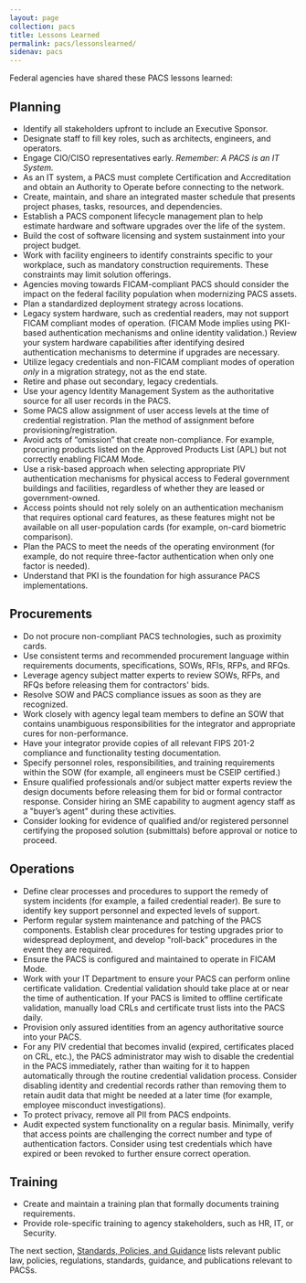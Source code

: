 ```yaml
---
layout: page
collection: pacs
title: Lessons Learned
permalink: pacs/lessonslearned/
sidenav: pacs
---
```


Federal agencies have shared these PACS lessons learned:

## Planning
- Identify all stakeholders upfront to include an Executive Sponsor.
- Designate staff to fill key roles, such as architects, engineers, and operators.
- Engage CIO/CISO representatives early. _Remember: A PACS is an IT System._
- As an IT system, a PACS must complete Certification and Accreditation and obtain an Authority to Operate before connecting to the network.
- Create, maintain, and share an integrated master schedule that presents project phases, tasks, resources, and dependencies.
- Establish a PACS component lifecycle management plan to help estimate hardware and software upgrades over the life of the system.  
- Build the cost of software licensing and system sustainment into your project budget.
- Work with facility engineers to identify constraints specific to your workplace, such as mandatory construction requirements. These constraints may limit solution offerings.
- Agencies moving towards FICAM-compliant PACS should consider the impact on the federal facility population when modernizing PACS assets. 
- Plan a standardized deployment strategy across locations.
- Legacy system hardware, such as credential readers, may not support FICAM compliant modes of operation. (FICAM Mode implies using PKI-based authentication mechanisms and online identity validation.) Review your system hardware capabilities after identifying desired authentication mechanisms to determine if upgrades are necessary. 
- Utilize legacy credentials and non-FICAM compliant modes of operation *only* in a migration strategy, not as the end state.
- Retire and phase out secondary, legacy credentials.
- Use your agency Identity Management System as the authoritative source for all user records in the PACS.
- Some PACS allow assignment of user access levels at the time of credential registration. Plan the method of assignment before provisioning/registration.
- Avoid acts of “omission” that create non-compliance. For example, procuring products listed on the Approved Products List (APL) but not correctly enabling FICAM Mode.
- Use a risk-based approach when selecting appropriate PIV authentication mechanisms for physical access to Federal government buildings and facilities, regardless of whether they are leased or government-owned. 
- Access points should not rely solely on an authentication mechanism that requires optional card features, as these features might not be available on all user-population cards (for example, on-card biometric comparison).
- Plan the PACS to meet the needs of the operating environment (for example, do not require three-factor authentication when only one factor is needed). 
- Understand that PKI is the foundation for high assurance PACS implementations.


## Procurements
- Do not procure non-compliant PACS technologies, such as proximity cards.
- Use consistent terms and recommended procurement language within requirements documents, specifications, SOWs, RFIs, RFPs, and RFQs. 
- Leverage agency subject matter experts to review SOWs, RFPs, and RFQs before releasing them for contractors' bids.
- Resolve SOW and PACS compliance issues as soon as they are recognized.
- Work closely with agency legal team members to define an SOW that contains unambiguous responsibilities for the integrator and appropriate cures for non-performance.
- Have your integrator provide copies of all relevant FIPS 201-2 compliance and functionality testing documentation.
- Specify personnel roles, responsibilities, and training requirements within the SOW (for example, all engineers must be CSEIP certified.)
- Ensure qualified professionals and/or subject matter experts review the design documents before releasing them for bid or formal contractor response. Consider hiring an SME capability to augment agency staff as a "buyer’s agent" during these activities.
- Consider looking for evidence of qualified and/or registered personnel certifying the proposed solution (submittals) before approval or notice to proceed.


## Operations
- Define clear processes and procedures to support the remedy of system incidents (for example, a failed credential reader).  Be sure to identify key support personnel and expected levels of support. 
- Perform regular system maintenance and patching of the PACS components. Establish clear procedures for testing upgrades prior to widespread deployment, and develop "roll-back" procedures in the event they are required. 
- Ensure the PACS is configured and maintained to operate in FICAM Mode. 
- Work with your IT Department to ensure your PACS can perform online certificate validation. Credential validation should take place at or near the time of authentication. If your PACS is limited to offline certificate validation, manually load CRLs and certificate trust lists into the PACS daily.
- Provision only assured identities from an agency authoritative source into your PACS.
- For any PIV credential that becomes invalid (expired, certificates placed on CRL, etc.), the PACS administrator may wish to disable the credential in the PACS immediately, rather than waiting for it to happen automatically through the routine credential validation process.  Consider disabling identity and credential records rather than removing them to retain audit data that might be needed at a later time (for example, employee misconduct investigations).
- To protect privacy, remove all PII from PACS endpoints.
- Audit expected system functionality on a regular basis.  Minimally, verify that access points are challenging the correct number and type of authentication factors. Consider using test credentials which have expired or been revoked to further ensure correct operation.


## Training
- Create and maintain a training plan that formally documents training requirements.
- Provide role-specific training to agency stakeholders, such as HR, IT, or Security.

The next section, [Standards, Policies, and Guidance]({{site.baseurl}}/standards/) lists relevant public law, policies, regulations, standards, guidance, and publications relevant to PACSs.
